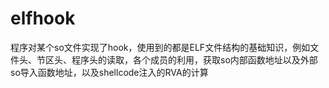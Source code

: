# elfhook
程序对某个so文件实现了hook，使用到的都是ELF文件结构的基础知识，例如文件头、节区头、程序头的读取，各个成员的利用，获取so内部函数地址以及外部so导入函数地址，以及shellcode注入的RVA的计算

